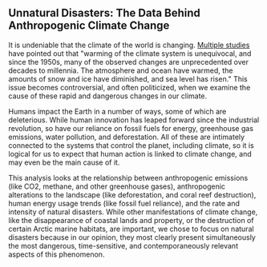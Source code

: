 ## Unnatural Disasters: The Data Behind Anthropogenic Climate Change

It is undeniable that the climate of the world is changing. [Multiple studies](https://www.ipcc.ch/site/assets/uploads/2018/02/AR5_SYR_FINAL_SPM.pdf) have pointed out that "warming of the climate system is unequivocal, and since the 1950s, many of the observed changes are unprecedented  over decades to millennia. The atmosphere and ocean have warmed, the amounts of snow and ice have diminished, and sea level has risen." This issue becomes controversial, and often politicized, when we examine the cause of these rapid and dangerous changes in our climate.

Humans impact the Earth in a number of ways, some of which are deleterious. While human innovation has leaped forward since the industrial revolution, so have our reliance on fossil fuels for energy, greenhouse gas emissions, water pollution, and deforestation. All of these are intimately connected to the systems that control the planet, including climate, so it is logical for us to expect that human action is linked to climate change, and may even be the main cause of it.

This analysis looks at the relationship between anthropogenic emissions (like CO2, methane, and other greenhouse gases), anthropogenic alterations to the landscape (like deforestation, and coral reef destruction), human energy usage trends (like fossil fuel reliance), and the rate and intensity of natural disasters. While other manifestations of climate change, like the disappearance of coastal lands and property, or the destruction of certain Arctic marine habitats, are important, we chose to focus on natural disasters because in our opinion, they most clearly present simultaneously the most dangerous, time-sensitive, and contemporaneously relevant aspects of this phenomenon.
